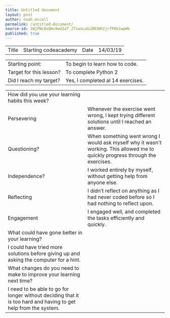 ```yaml
---
title: Untitled document
layout: post
author: noah.mccall
permalink: /untitled-document/
source-id: 1WjPNc8xQmv9wd2a7_J7iwsLaGiDNJWh2jrfP8k1wpWk
published: true
---
```

<table>
  <tr>
    <td>Title</td>
    <td>Starting codeacademy</td>
    <td>Date</td>
    <td>14/03/19</td>
  </tr>
</table>


<table>
  <tr>
    <td>Starting point:</td>
    <td>To begin to learn how to code.</td>
  </tr>
  <tr>
    <td>Target for this lesson?</td>
    <td>To complete Python 2</td>
  </tr>
  <tr>
    <td>Did I reach my target? </td>
    <td>Yes, I completed al 14 exercises.</td>
  </tr>
</table>


<table>
  <tr>
    <td>How did you use your learning habits this week?</td>
    <td></td>
  </tr>
  <tr>
    <td>Persevering</td>
    <td>Whenever the exercise went wrong, I kept trying different solutions until I reached an answer.</td>
  </tr>
  <tr>
    <td>Questioning?</td>
    <td>When something went wrong I would ask myself why it wasn't working. This allowed me to quickly progress through the exercises.</td>
  </tr>
  <tr>
    <td>Independence?</td>
    <td>I worked entirely by myself, without getting help from anyone else.</td>
  </tr>
  <tr>
    <td>Reflecting</td>
    <td>I didn’t reflect on anything as I had never coded before so I had nothing to reflect upon.</td>
  </tr>
  <tr>
    <td>Engagement</td>
    <td>I engaged well, and completed the tasks efficiently and quickly.</td>
  </tr>
  <tr>
    <td>What could have gone better in your learning?</td>
    <td></td>
  </tr>
  <tr>
    <td>I could have tried more solutions before giving up and asking the computer for a hint.</td>
    <td></td>
  </tr>
  <tr>
    <td>What changes do you need to make to improve your learning next time?</td>
    <td></td>
  </tr>
  <tr>
    <td>I need to be able to go for longer without deciding that it is too hard and having to get help from the system.</td>
    <td></td>
  </tr>
</table>


